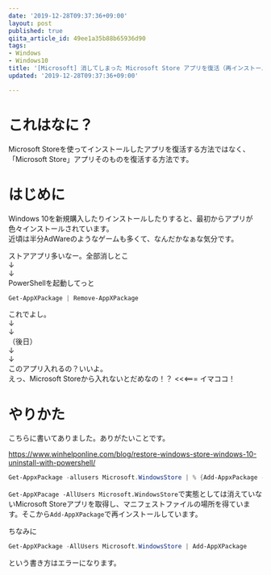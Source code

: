 ```yaml
---
date: '2019-12-28T09:37:36+09:00'
layout: post
published: true
qiita_article_id: 49ee1a35b88b65936d90
tags:
- Windows
- Windows10
title: '[Microsoft] 消してしまった Microsoft Store アプリを復活（再インストール）する方法'
updated: '2019-12-28T09:37:36+09:00'

---
```

# これはなに？  
  
Microsoft Storeを使ってインストールしたアプリを復活する方法ではなく、「Microsoft Store」アプリそのものを復活する方法です。  
  
# はじめに  
  
Windows 10を新規購入したりインストールしたりすると、最初からアプリが色々インストールされています。  
近頃は半分AdWareのようなゲームも多くて、なんだかなぁな気分です。  
  
ストアアプリ多いなー。全部消しとこ  
↓  
↓  
PowerShellを起動してっと  
  
```powershell
Get-AppXPackage | Remove-AppXPackage
```  
  
これでよし。  
↓  
↓  
（後日）  
↓  
↓  
このアプリ入れるの？いいよ。  
えっ、Microsoft Storeから入れないとだめなの！？   <<<===  イマココ！  
  
# やりかた  
  
こちらに書いてありました。ありがたいことです。  
  
https://www.winhelponline.com/blog/restore-windows-store-windows-10-uninstall-with-powershell/  
  
```powershell
Get-AppxPackage -allusers Microsoft.WindowsStore | % {Add-AppxPackage -Register "$($_.InstallLocation)\AppXManifest.xml"}
```  
  
`Get-AppXPacage -AllUsers Microsoft.WindowsStore`で実態としては消えていないMicrosoft Storeアプリを取得し、マニフェストファイルの場所を得ています。そこから`Add-AppXPackage`で再インストールしています。  
  
ちなみに  
  
```powershell
Get-AppXPackage -AllUsers Microsoft.WindowsStore | Add-AppXPackage
```  
  
という書き方はエラーになります。  
  
